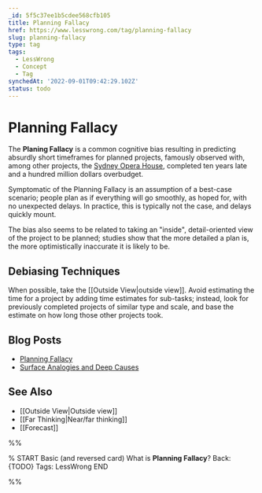 ```yaml
---
_id: 5f5c37ee1b5cdee568cfb105
title: Planning Fallacy
href: https://www.lesswrong.com/tag/planning-fallacy
slug: planning-fallacy
type: tag
tags:
  - LessWrong
  - Concept
  - Tag
synchedAt: '2022-09-01T09:42:29.102Z'
status: todo
---
```


# Planning Fallacy

The **Planing Fallacy** is a common cognitive bias resulting in predicting absurdly short timeframes for planned projects, famously observed with, among other projects, the [Sydney Opera House](https://en.wikipedia.org/wiki/Sydney_Opera_House), completed ten years late and a hundred million dollars overbudget.

Symptomatic of the Planning Fallacy is an assumption of a best-case scenario; people plan as if everything will go smoothly, as hoped for, with no unexpected delays. In practice, this is typically not the case, and delays quickly mount.

The bias also seems to be related to taking an "inside", detail-oriented view of the project to be planned; studies show that the more detailed a plan is, the more optimistically inaccurate it is likely to be.

## Debiasing Techniques

When possible, take the [[Outside View|outside view]]. Avoid estimating the time for a project by adding time estimates for sub-tasks; instead, look for previously completed projects of similar type and scale, and base the estimate on how long those other projects took.

## Blog Posts

- [Planning Fallacy](http://lesswrong.com/lw/jg/planning_fallacy/)
- [Surface Analogies and Deep Causes](http://lesswrong.com/lw/rj/surface_analogies_and_deep_causes/)

## See Also

- [[Outside View|Outside view]]
- [[Far Thinking|Near/far thinking]]
- [[Forecast]]


%%

% START
Basic (and reversed card)
What is **Planning Fallacy**?
Back: {TODO}
Tags: LessWrong
END

%%
	

